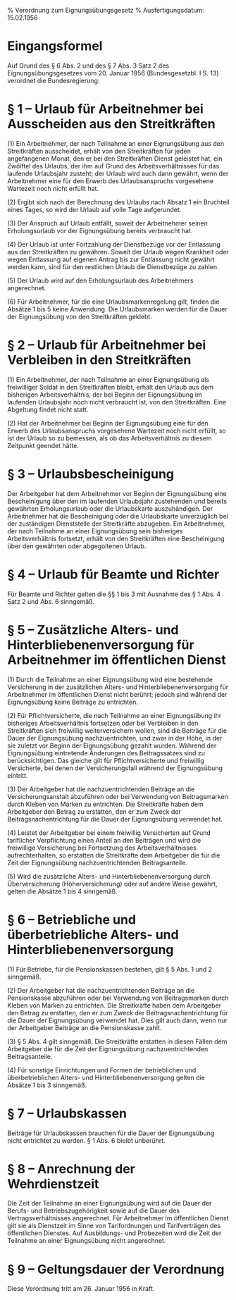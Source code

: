% Verordnung zum Eignungsübungsgesetz
% Ausfertigungsdatum: 15.02.1956
 
# Eingangsformel

Auf Grund des § 6 Abs. 2 und des § 7 Abs. 3 Satz 2 des Eignungsübungsgesetzes vom 20. Januar 1956 (Bundesgesetzbl. I S. 13) verordnet die Bundesregierung:

# § 1 – Urlaub für Arbeitnehmer bei Ausscheiden aus den Streitkräften

(1) Ein Arbeitnehmer, der nach Teilnahme an einer Eignungsübung aus den Streitkräften ausscheidet, erhält von den Streitkräften für jeden angefangenen Monat, den er bei den Streitkräften Dienst geleistet hat, ein Zwölftel des Urlaubs, der ihm auf Grund des Arbeitsverhältnisses für das laufende Urlaubsjahr zusteht; der Urlaub wird auch dann gewährt, wenn der Arbeitnehmer eine für den Erwerb des Urlaubsanspruchs vorgesehene Wartezeit noch nicht erfüllt hat.

(2) Ergibt sich nach der Berechnung des Urlaubs nach Absatz 1 ein Bruchteil eines Tages, so wird der Urlaub auf volle Tage aufgerundet.

(3) Der Anspruch auf Urlaub entfällt, soweit der Arbeitnehmer seinen Erholungsurlaub vor der Eignungsübung bereits verbraucht hat.

(4) Der Urlaub ist unter Fortzahlung der Dienstbezüge vor der Entlassung aus den Streitkräften zu gewähren. Soweit der Urlaub wegen Krankheit oder wegen Entlassung auf eigenen Antrag bis zur Entlassung nicht gewährt werden kann, sind für den restlichen Urlaub die Dienstbezüge zu zahlen.

(5) Der Urlaub wird auf den Erholungsurlaub des Arbeitnehmers angerechnet.

(6) Für Arbeitnehmer, für die eine Urlaubsmarkenregelung gilt, finden die Absätze 1 bis 5 keine Anwendung. Die Urlaubsmarken werden für die Dauer der Eignungsübung von den Streitkräften geklebt.

# § 2 – Urlaub für Arbeitnehmer bei Verbleiben in den Streitkräften

(1) Ein Arbeitnehmer, der nach Teilnahme an einer Eignungsübung als freiwilliger Soldat in den Streitkräften bleibt, erhält den Urlaub aus dem bisherigen Arbeitsverhältnis, der bei Beginn der Eignungsübung im laufenden Urlaubsjahr noch nicht verbraucht ist, von den Streitkräften. Eine Abgeltung findet nicht statt.

(2) Hat der Arbeitnehmer bei Beginn der Eignungsübung eine für den Erwerb des Urlaubsanspruchs vorgesehene Wartezeit noch nicht erfüllt, so ist der Urlaub so zu bemessen, als ob das Arbeitsverhältnis zu diesem Zeitpunkt geendet hätte.

# § 3 – Urlaubsbescheinigung

Der Arbeitgeber hat dem Arbeitnehmer vor Beginn der Eignungsübung eine Bescheinigung über den im laufenden Urlaubsjahr zustehenden und bereits gewährten Erholungsurlaub oder die Urlaubskarte auszuhändigen. Der Arbeitnehmer hat die Bescheinigung oder die Urlaubskarte unverzüglich bei der zuständigen Dienststelle der Streitkräfte abzugeben. Ein Arbeitnehmer, der nach Teilnahme an einer Eignungsübung sein bisheriges Arbeitsverhältnis fortsetzt, erhält von den Streitkräften eine Bescheinigung über den gewährten oder abgegoltenen Urlaub.

# § 4 – Urlaub für Beamte und Richter

Für Beamte und Richter gelten die §§ 1 bis 3 mit Ausnahme des § 1 Abs. 4 Satz 2 und Abs. 6 sinngemäß.

# § 5 – Zusätzliche Alters- und Hinterbliebenenversorgung für Arbeitnehmer im öffentlichen Dienst

(1) Durch die Teilnahme an einer Eignungsübung wird eine bestehende Versicherung in der zusätzlichen Alters- und Hinterbliebenenversorgung für Arbeitnehmer im öffentlichen Dienst nicht berührt; jedoch sind während der Eignungsübung keine Beiträge zu entrichten.

(2) Für Pflichtversicherte, die nach Teilnahme an einer Eignungsübung ihr bisheriges Arbeitsverhältnis fortsetzen oder bei Verbleiben in den Streitkräften sich freiwillig weiterversichern wollen, sind die Beiträge für die Dauer der Eignungsübung nachzuentrichten, und zwar in der Höhe, in der sie zuletzt vor Beginn der Eignungsübung gezahlt wurden. Während der Eignungsübung eintretende Änderungen des Beitragssatzes sind zu berücksichtigen. Das gleiche gilt für Pflichtversicherte und freiwillig Versicherte, bei denen der Versicherungsfall während der Eignungsübung eintritt.

(3) Der Arbeitgeber hat die nachzuentrichtenden Beiträge an die Versicherungsanstalt abzuführen oder bei Verwendung von Beitragsmarken durch Kleben von Marken zu entrichten. Die Streitkräfte haben dem Arbeitgeber den Betrag zu erstatten, den er zum Zweck der Beitragsnachentrichtung für die Dauer der Eignungsübung verwendet hat.

(4) Leistet der Arbeitgeber bei einem freiwillig Versicherten auf Grund tariflicher Verpflichtung einen Anteil an den Beiträgen und wird die freiwillige Versicherung bei Fortsetzung des Arbeitsverhältnisses aufrechterhalten, so erstatten die Streitkräfte dem Arbeitgeber die für die Zeit der Eignungsübung nachzuentrichtenden Beitragsanteile.

(5) Wird die zusätzliche Alters- und Hinterbliebenenversorgung durch Überversicherung (Höherversicherung) oder auf andere Weise gewährt, gelten die Absätze 1 bis 4 sinngemäß.

# § 6 – Betriebliche und überbetriebliche Alters- und Hinterbliebenenversorgung

(1) Für Betriebe, für die Pensionskassen bestehen, gilt § 5 Abs. 1 und 2 sinngemäß.

(2) Der Arbeitgeber hat die nachzuentrichtenden Beiträge an die Pensionskasse abzuführen oder bei Verwendung von Beitragsmarken durch Kleben von Marken zu entrichten. Die Streitkräfte haben dem Arbeitgeber den Betrag zu erstatten, den er zum Zweck der Beitragsnachentrichtung für die Dauer der Eignungsübung verwendet hat. Dies gilt auch dann, wenn nur der Arbeitgeber Beiträge an die Pensionskasse zahlt.

(3) § 5 Abs. 4 gilt sinngemäß. Die Streitkräfte erstatten in diesen Fällen dem Arbeitgeber die für die Zeit der Eignungsübung nachzuentrichtenden Beitragsanteile.

(4) Für sonstige Einrichtungen und Formen der betrieblichen und überbetrieblichen Alters- und Hinterbliebenenversorgung gelten die Absätze 1 bis 3 sinngemäß.

# § 7 – Urlaubskassen

Beiträge für Urlaubskassen brauchen für die Dauer der Eignungsübung nicht entrichtet zu werden. § 1 Abs. 6 bleibt unberührt.

# § 8 – Anrechnung der Wehrdienstzeit

Die Zeit der Teilnahme an einer Eignungsübung wird auf die Dauer der Berufs- und Betriebszugehörigkeit sowie auf die Dauer des Vertragsverhältnisses angerechnet. Für Arbeitnehmer im öffentlichen Dienst gilt sie als Dienstzeit im Sinne von Tarifordnungen und Tarifverträgen des öffentlichen Dienstes. Auf Ausbildungs- und Probezeiten wird die Zeit der Teilnahme an einer Eignungsübung nicht angerechnet.

# § 9 – Geltungsdauer der Verordnung

Diese Verordnung tritt am 26. Januar 1956 in Kraft.
